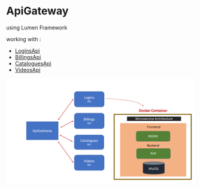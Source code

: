 # ApiGateway
 using Lumen Framework
 
 working with :
* [LoginsApi](https://github.com/VasileiosAidonis/LoginsApi)
* [BillingsApi](https://github.com/VasileiosAidonis/BillingsApi)
* [CataloguesApi](https://github.com/VasileiosAidonis/CataloguesApi)
* [VideosApi](https://github.com/VasileiosAidonis/VideosApi)

![image](MyFlix_Architecture.png)
#
